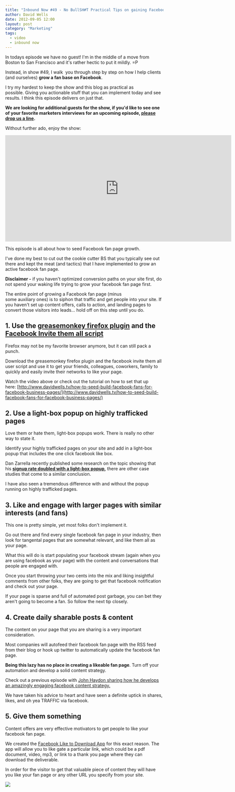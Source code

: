 ```yaml
---
title: "Inbound Now #49 - No BullSH#T Practical Tips on gaining Facebook Pages"
author: David Wells
date: 2012-09-05 12:00
layout: post
category: "Marketing"
tags:
  - video
  - inbound now
---
```


In todays episode we have no guest! I'm in the middle of a move from Boston to San Francisco and it's rather hectic to put it mildly. =P

Instead, in show #49, I walk  you through step by step on how I help clients (and ourselves) **grow a fan base on Facebook**.

I try my hardest to keep the show and this blog as practical as possible. Giving you actionable stuff that you can implement today and see results. I think this episode delivers on just that.

**We are looking for additional guests for the show, if you'd like to see one of your favorite marketers interviews for an upcoming episode, [please drop us a line](https://davidwells.io/contact/).**

Without further ado, enjoy the show:  

<iframe src="https://www.youtube.com/embed/RgtWNDcIhRI?list=UUCqiE-EcfDjaKGXSxtegcyg&amp;hl=en_US" width="720" height="338" frameborder="0"></iframe>

This episode is all about how to seed Facebook fan page growth.

I've done my best to cut out the cookie cutter BS that you typically see out there and kept the meat (and tactics) that I have implemented to grow an active facebook fan page.

**Disclaimer -** if you haven't optimized conversion paths on your site first, do not spend your waking life trying to grow your facebook fan page first.

The entire point of growing a Facebook fan page (minus some auxiliary ones) is to siphon that traffic and get people into your site. If you haven't set up content offers, calls to action, and landing pages to convert those visitors into leads... hold off on this step until you do.

## 1. Use the [greasemonkey firefox plugin](https://addons.mozilla.org/en-US/firefox/addon/greasemonkey/) and the [Facebook Invite them all script](http://userscripts.org/scripts/show/89653)

Firefox may not be my favorite browser anymore, but it can still pack a punch.

Download the greasemonkey firefox plugin and the facebook invite them all user script and use it to get your friends, colleagues, coworkers, family to quickly and easily invite their networks to like your page.

Watch the video above or check out the tutorial on how to set that up here: [http://www.davidwells.tv/how-to-seed-build-facebook-fans-for-facebook-business-pages/](http://www.davidwells.tv/how-to-seed-build-facebook-fans-for-facebook-business-pages/)

## 2. Use a light-box popup on highly trafficked pages

Love them or hate them, light-box popups work. There is really no other way to state it.

Identify your highly trafficked pages on your site and add in a light-box popup that includes the one click facebook like box.

Dan Zarrella recently published some research on the topic showing that his **[signup rate doubled with a light-box popup](http://danzarrella.com/my-data-shows-email-popups-work-and-dont-hurt.html),** there are other case studies that come to a similar conclusion.

I have also seen a tremendous difference with and without the popup running on highly trafficked pages.

## 3. Like and engage with larger pages with similar interests (and fans)

This one is pretty simple, yet most folks don't implement it.

Go out there and find every single facebook fan page in your industry, then look for tangental pages that are somewhat relevant, and like them all as your page.

What this will do is start populating your facebook stream (again when you are using facebook as your page) with the content and conversations that people are engaged with.

Once you start throwing your two cents into the mix and liking insightful comments from other folks, they are going to get that facebook notification and check out your page.

If your page is sparse and full of automated post garbage, you can bet they aren't going to become a fan. So follow the next tip closely.

## 4. Create daily sharable posts & content

The content on your page that you are sharing is a very important consideration.

Most companies will autofeed their facebook fan page with the RSS feed from their blog or hook up twitter to automatically update the facebook fan page.

**Being this lazy has no place in creating a likeable fan page**. Turn off your automation and develop a solid content strategy.

Check out a previous episode with [John Haydon sharing how he develops an amazingly engaging facebook content strategy.](http://inboundly.wpengine.com/how-to-engage-grow-your-facebook-fan-page-with-john-haydon/)

We have taken his advice to heart and have seen a definite uptick in shares, likes, and oh yea TRAFFIC via facebook.

## 5. Give them something

Content offers are very effective motivators to get people to like your facebook fan page.

We created the [Facebook Like to Download App](http://inboundly.wpengine.com/apps/like-to-download-app/) for this exact reason. The app will allow you to like gate a particular link, which could be a pdf document, video, mp3, or link to a thank you page where they can download the deliverable.

In order for the visitor to get that valuable piece of content they will have you like your fan page or any other URL you specify from your site.

[![](https://inboundnow.com/wp-content/uploads/2012/09/inboundnow-podcast-box-300x300.jpg)](https://davidwells.io/tags/inbound-now/)
